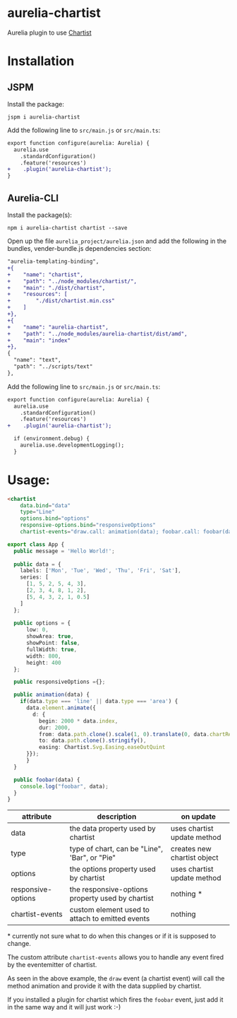 # aurelia-chartist

Aurelia plugin to use [Chartist](https://gionkunz.github.io/chartist-js/index.html)

# Installation

## JSPM
Install the package:

```
jspm i aurelia-chartist
```
Add the following line to ```src/main.js``` or ```src/main.ts```:
```diff
export function configure(aurelia: Aurelia) {
  aurelia.use
    .standardConfiguration()
    .feature('resources')
+    .plugin('aurelia-chartist');
}
```


## Aurelia-CLI
Install the package(s):
```
npm i aurelia-chartist chartist --save
```

Open up the file ```aurelia_project/aurelia.json``` and add the following in the bundles, vender-bundle.js dependencies section:
```diff
"aurelia-templating-binding",
+{
+    "name": "chartist",
+    "path": "../node_modules/chartist/",
+    "main": "./dist/chartist",
+    "resources": [
+        "./dist/chartist.min.css"
+    ]
+},          
+{
+    "name": "aurelia-chartist",
+    "path": "../node_modules/aurelia-chartist/dist/amd",
+    "main": "index"
+},          
{
  "name": "text",
  "path": "../scripts/text"
},
```
Add the following line to ```src/main.js``` or ```src/main.ts```:
```diff
export function configure(aurelia: Aurelia) {
  aurelia.use
    .standardConfiguration()
    .feature('resources')
+    .plugin('aurelia-chartist');

  if (environment.debug) {
    aurelia.use.developmentLogging();
  }
```

# Usage:
```html
<chartist 
    data.bind="data" 
    type="Line" 
    options.bind="options" 
    responsive-options.bind="responsiveOptions"
    chartist-events="draw.call: animation(data); foobar.call: foobar(data)" />
```

```typescript
export class App {
  public message = 'Hello World!';
   
  public data = {
    labels: ['Mon', 'Tue', 'Wed', 'Thu', 'Fri', 'Sat'],
    series: [
      [1, 5, 2, 5, 4, 3],
      [2, 3, 4, 8, 1, 2],
      [5, 4, 3, 2, 1, 0.5]
    ]
  };
  
  public options = {
      low: 0,
      showArea: true,
      showPoint: false,
      fullWidth: true,
      width: 800,
      height: 400
  };

  public responsiveOptions ={};

  public animation(data) {
    if(data.type === 'line' || data.type === 'area') {
      data.element.animate({
        d: {
          begin: 2000 * data.index,
          dur: 2000,
          from: data.path.clone().scale(1, 0).translate(0, data.chartRect.height()).stringify(),
          to: data.path.clone().stringify(),
          easing: Chartist.Svg.Easing.easeOutQuint
      }});
      }
  }

  public foobar(data) {
    console.log("foobar", data);
  }
}
```

| attribute          | description                                      | on update                   |
| ------------------ | ------------------------------------------------ | --------------------------- |
| data               | the data property used by chartist               | uses chartist update method |
| type               | type of chart, can be "Line", 'Bar", or "Pie"    | creates new chartist object |
| options            | the options property used by chartist            | uses chartist update method |
| responsive-options | the responsive-options property used by chartist | nothing *                   |
| chartist-events    | custom element used to attach to emitted events  | nothing                     |

\* currently not sure what to do when this changes or if it is supposed to change.

The custom attribute ```chartist-events``` allows you to handle any event fired by the eventemitter of chartist.

As seen in the above example, the ```draw``` event (a chartist event) will call the method animation and provide it with the data supplied by chartist.

If you installed a plugin for chartist which fires the ```foobar``` event, just add it in the same way and it will just work :-)



